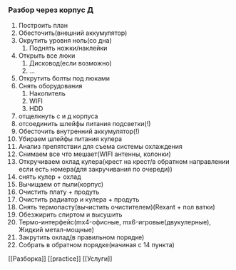### Разбор через корпус Д
1. Построить план
2. Обесточить(внешний аккумулятор)
3. Окрутить уровня ноль(со дна)
	1. Поднять ножки/наклейки
4. Открыть все люки
	1. Дисковод(если возможно)
	2. ...
5. Открутить болты под люками
6. Снять оборудования
	1. Накопитель
	2. WIFI
	3. HDD
7. отщелкнуть с и д корпуса
8. отсоединить шлейфы питания подсветки(!)
9. Обесточить внутренний аккумулятор(!)
10. Убираем шлейфы питания кулера
11. Анализ препятствии для съема системы охлаждения
12. Снимаем все что мешает(WIFI антенны, колонки)
13. Откручиваем охлад кулера(крест на крест/в обратном направлении если есть номера(для закручивания по очереди))
14. снять кулер + охлад
15. Вычищаем от пыли(корпус)
16. Очистить плату + продуть
17. Очистить радиатор и кулера + продуть
18. Снять термопасту(вычистить очистителем)(Rexant + пол ватки)
19. Обезжирить спиртом и высушить 
20. Термо-интерфейс(mx4-офисные, mx6-игровые(двукулерные), Жидкий метал-мощные)
21. Закрутить охлад(в правильном порядке)
22. Собрать в обратном порядке(начиная с 14 пункта)






[[Разборка]]
[[practice]]
[[Услуги]]